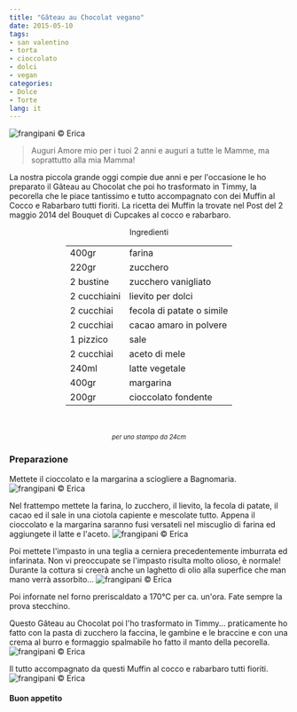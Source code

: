 ```yaml
---
title: "Gâteau au Chocolat vegano"
date: 2015-05-10
tags:
- san valentino
- torta
- cioccolato
- dolci
- vegan
categories:
- Dolce
- Torte
lang: it
---
```

![](header.jpg "frangipani © Erica")

> Auguri Amore mio per i tuoi 2 anni e auguri a tutte le Mamme, ma soprattutto alla mia Mamma!

La nostra piccola grande oggi compie due anni e per l'occasione le ho preparato il Gâteau au Chocolat che poi ho trasformato in Timmy, la pecorella che le piace tantissimo e tutto accompagnato con dei Muffin al Cocco e Rabarbaro tutti fioriti. La ricetta dei Muffin la trovate nel Post del 2 maggio 2014 del Bouquet di Cupcakes al cocco e rabarbaro.


<div id="wrapper" style="text-align: center">
  <div id="yourdiv" style="display: inline-block;">
    <div class="ingredients">
      <div class="ingredients-title">Ingredienti</div>
      <table>
        <tbody>
          <tr>
            <td>400gr</td>
            <td>farina</td>
          </tr>
          <tr>
            <td>220gr</td>
            <td>zucchero</td>
          </tr>
          <tr>
            <td>2 bustine</td>
            <td>zucchero vanigliato</td>
          </tr>
          <tr>
            <td>2 cucchiaini</td>
            <td>lievito per dolci</td>
          </tr>
          <tr>
            <td>2 cucchiai</td>
            <td>fecola di patate o simile</td>
          </tr>
          <tr>
            <td>2 cucchiai</td>
            <td>cacao amaro in polvere</td>
          </tr>
          <tr>
            <td>1 pizzico</td>
            <td>sale</td>
          </tr>
          <tr>
            <td>2 cucchiai</td>
            <td>aceto di mele</td>
          </tr>
          <tr>
            <td>240ml</td>
            <td>latte vegetale</td>
          </tr>
          <tr>
            <td>400gr</td>
            <td>margarina</td>
          </tr>
          <tr>
            <td>200gr</td>
            <td>cioccolato fondente</td>
          </tr>
        </tbody>
      </table>
      <br></br>
      <i class="pull-right" style="font-size: 80%;">per uno stampo da 24cm</i>
    </div>
  </div>
</div>


<h3>
  <font color="grey">
    <i class="fa fa-cogs"></i>
  </font> Preparazione
</h3>

Mettete il cioccolato e la margarina a sciogliere a Bagnomaria.
![](cioccolato.jpg "frangipani © Erica")

Nel frattempo mettete la farina, lo zucchero, il lievito, la fecola di patate, il cacao ed il sale in una ciotola capiente e mescolate tutto. Appena il cioccolato e la margarina saranno fusi versateli nel miscuglio di farina ed aggiungete il latte e l'aceto.
![](impasto.jpg "frangipani © Erica")

Poi mettete l'impasto in una teglia a cerniera precedentemente imburrata ed infarinata. Non vi preoccupate se l'impasto risulta molto olioso, è normale! Durante la cottura si creerà anche un laghetto di olio alla superfice che man mano verrà assorbito...
![](teglia.jpg "frangipani © Erica")

Poi infornate nel forno preriscaldato a 170°C per ca. un'ora. Fate sempre la prova stecchino.


Questo Gâteau au Chocolat poi l'ho trasformato in Timmy... praticamente ho fatto con la pasta di zucchero la faccina, le gambine e le braccine e con una crema al burro e formaggio spalmabile ho fatto il manto della pecorella.
![](timmy.jpg "frangipani © Erica")

Il tutto accompagnato da questi Muffin al cocco e rabarbaro tutti fioriti.
![](muffinfiori.jpg "frangipani © Erica")

<h4>Buon appetito
  <font color="red">
    <i class="fa fa-smile-o"></i>
  </font>
</h4>
